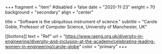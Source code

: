 +++ 
fragment = "item"
#disabled = false
date = "2020-11-23" 
weight = 70 
background = "secondary"
align = "center"

title = "Software is the ubiquitous instrument of science." 
subtitle = "Carole Goble, Professor of Computer Science, University of Manchester, UK"

[[buttons]]
  text = "Ref"
  url = "https://www.raeng.org.uk/diversity-in-engineering/diversity-and-inclusion-at-the-academy/celebrating-leading-women-in-engineering/carole-globe"
  color = "primary"
+++
